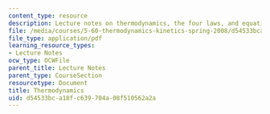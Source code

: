 ```yaml
---
content_type: resource
description: Lecture notes on thermodynamics, the four laws, and equations of state.
file: /media/courses/5-60-thermodynamics-kinetics-spring-2008/d54533bca18fc639704a08f510562a2a_lec_1.pdf
file_type: application/pdf
learning_resource_types:
- Lecture Notes
ocw_type: OCWFile
parent_title: Lecture Notes
parent_type: CourseSection
resourcetype: Document
title: Thermodynamics
uid: d54533bc-a18f-c639-704a-08f510562a2a
---
```

